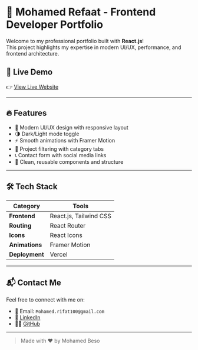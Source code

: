 # 🚀 Mohamed Refaat - Frontend Developer Portfolio

Welcome to my professional portfolio built with **React.js**!  
This project highlights my expertise in modern UI/UX, performance, and frontend architecture.



## 🔗 Live Demo

👉 [View Live Website](https://mohamed-refaat.vercel.app/)

---

## 🔥 Features

- 🎨 Modern UI/UX design with responsive layout
- 🌗 Dark/Light mode toggle
- ⚡ Smooth animations with Framer Motion
- 🎯 Project filtering with category tabs
- 📞 Contact form with social media links
- 🧼 Clean, reusable components and structure

---

## 🛠 Tech Stack

| Category    | Tools |
|-------------|-------|
| **Frontend** | React.js, Tailwind CSS |
| **Routing** | React Router |
| **Icons**   | React Icons |
| **Animations** | Framer Motion |
| **Deployment** | Vercel |

---

## 📬 Contact Me

Feel free to connect with me on:

- 📧 Email: `Mohamed.rifat100@gmail.com`
- 💼 [LinkedIn](https://www.linkedin.com/in/mohamedrifat97/)
- 🧑‍💻 [GitHub](https://github.com/Mohamed-Rifat)

---

> Made with ❤️ by Mohamed Beso

